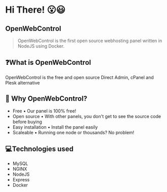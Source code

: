 # Hi There! 😮😃

## OpenWebControl

> OpenWebControl is the first open source webhosting panel written in NodeJS using Docker.

## ❓What is OpenWebControl
OpenWebControl is the free and open source Direct Admin, cPanel and Plesk alternative

## 🤔 Why OpenWebControl?
- Free • Our panel is 100% free!
- Open source • With other panels, you don't get to see the source code before buying
- Easy installation • Install the panel easily
- Scaleable • Running one node or thousands? No problem!

## 💻Technologies used
- MySQL
- NGINX
- NodeJS
- Express
- Docker
